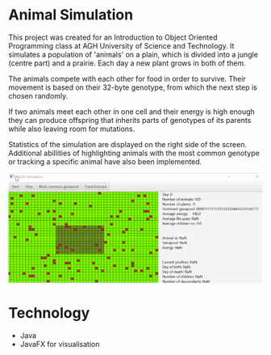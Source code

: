 # Animal Simulation

This project was created for an Introduction to Object Oriented Programming class at AGH University of Science and Technology. It simulates a population of 'animals' on a plain, which is divided into a jungle (centre part) and a prairie. Each day a new plant grows in both of them.

The animals compete with each other for food in order to survive. Their movement is based on their 32-byte genotype, from which the next step is chosen randomly.

If two animals meet each other in one cell and their energy is high enough they can produce offspring that inherits parts of genotypes of its parents while also leaving room for mutations.

Statistics of the simulation are displayed on the right side of the screen. Additional abillities of highlighting animals with the most common genotype or tracking a specific animal have also been implemented.

![Animal simulation demo](src/main/resources/com/example/animalsimulation/AnimalSimulation.gif)

# Technology

* Java
* JavaFX for visualisation
